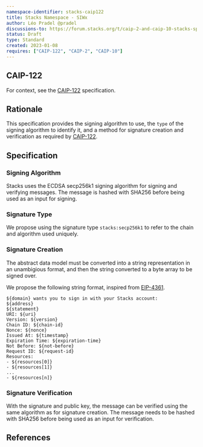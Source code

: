 ```yaml
---
namespace-identifier: stacks-caip122
title: Stacks Namespace - SIWx
author: Léo Pradel @pradel
discussions-to: https://forum.stacks.org/t/caip-2-and-caip-10-stacks-specification/13290
status: Draft
type: Standard
created: 2023-01-08
requires: ["CAIP-122", "CAIP-2", "CAIP-10"]
---
```


## CAIP-122

For context, see the [CAIP-122][] specification.

## Rationale

This specification provides the signing algorithm to use, the `type` of the signing algorithm to identify it, and a method for signature creation and verification as required by [CAIP-122][].

## Specification

### Signing Algorithm

Stacks uses the ECDSA secp256k1 signing algorithm for signing and verifying messages. The message is hashed with SHA256 before being used as an input for signing.

### Signature Type

We propose using the signature type `stacks:secp256k1` to refer to the chain and algorithm used uniquely.

### Signature Creation

The abstract data model must be converted into a string representation in an unambigious format, and then the string converted to a byte array to be signed over.

We propose the following string format, inspired from [EIP-4361][].

```
${domain} wants you to sign in with your Stacks account:
${address}
${statement}
URI: ${uri}
Version: ${version}
Chain ID: ${chain-id}
Nonce: ${nonce}
Issued At: ${timestamp}
Expiration Time: ${expiration-time}
Not Before: ${not-before}
Request ID: ${request-id}
Resources:
- ${resources[0]}
- ${resources[1]}
...
- ${resources[n]}
```

### Signature Verification

With the signature and public key, the message can be verified using the same algorithm as for signature creation. The message needs to be hashed with SHA256 before being used as an input for verification.

## References

[EIP-4361]: https://eips.ethereum.org/EIPS/eip-4361
[CAIP-122]: https://github.com/ChainAgnostic/CAIPs/blob/master/CAIPs/caip-122.md
[SIP-018]: https://github.com/stacksgov/sips/pull/57